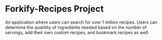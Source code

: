 # Forkify-Recipes Project

An application where users can search for over 1 million recipes. Users can determine the quantity of ingredients needed based on the number of servings, add their own custom recipes, and bookmark recipes as well.
